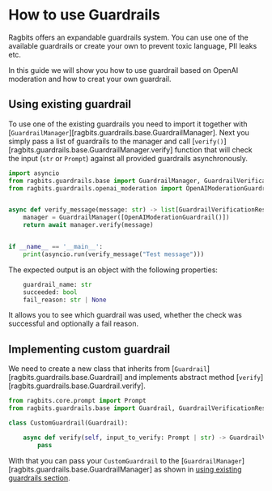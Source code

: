 # How to use Guardrails

Ragbits offers an expandable guardrails system. You can use one of the available guardrails or create your own to prevent toxic language, PII leaks etc.

In this guide we will show you how to use guardrail based on OpenAI moderation and how to creat your own guardrail.


## Using existing guardrail
To use one of the existing guardrails you need to import it together with [`GuardrailManager`][ragbits.guardrails.base.GuardrailManager]. Next you simply pass a list of guardrails to the manager
and call [`verify()`][ragbits.guardrails.base.GuardrailManager.verify] function that will check the input (`str` or `Prompt`) against all provided guardrails asynchronously.

```python
import asyncio
from ragbits.guardrails.base import GuardrailManager, GuardrailVerificationResult
from ragbits.guardrails.openai_moderation import OpenAIModerationGuardrail


async def verify_message(message: str) -> list[GuardrailVerificationResult]:
    manager = GuardrailManager([OpenAIModerationGuardrail()])
    return await manager.verify(message)


if __name__ == '__main__':
    print(asyncio.run(verify_message("Test message")))
```

The expected output is an object with the following properties:
```python
    guardrail_name: str
    succeeded: bool
    fail_reason: str | None
```
It allows you to see which guardrail was used, whether the check was successful and optionally a fail reason.

## Implementing custom guardrail
We need to create a new class that inherits from [`Guardrail`][ragbits.guardrails.base.Guardrail] and implements abstract method [`verify`][ragbits.guardrails.base.Guardrail.verify].

```python
from ragbits.core.prompt import Prompt
from ragbits.guardrails.base import Guardrail, GuardrailVerificationResult

class CustomGuardrail(Guardrail):

    async def verify(self, input_to_verify: Prompt | str) -> GuardrailVerificationResult:
        pass
```

With that you can pass your `CustomGuardrail` to the [`GuardrailManager`][ragbits.guardrails.base.GuardrailManager] as shown in [using existing guardrails section](#using-existing-guardrail).